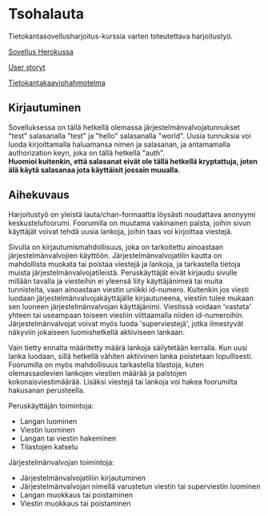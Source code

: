 # Tsohalauta

Tietokantasovellusharjoitus-kurssia varten toteutettava harjoitustyö.  

[Sovellus Herokussa](https://tsohalankku.herokuapp.com/)  

[User storyt](https://github.com/Tubaias/tsohalauta/blob/master/documentation/userstories.md)  

[Tietokantakaaviohahmotelma](https://github.com/Tubaias/tsohalauta/blob/master/documentation/db_diagram.png)

## Kirjautuminen

Sovelluksessa on tällä hetkellä olemassa järjestelmänvalvojatunnukset "test" salasanalla "test" ja "hello" salasanalla "world". Uusia tunnuksia voi luoda kirjoittamalla haluamansa nimen ja salasanan, ja antamamalla authorization keyn, joka on tällä hetkellä "auth".  
**Huomioi kuitenkin, että salasanat eivät ole tällä hetkellä kryptattuja, joten älä käytä salasanaa jota käyttäisit jossain muualla.**

## Aihekuvaus

Harjoitustyö on yleistä lauta/chan-formaattia löysästi noudattava anonyymi keskustelufoorumi. Foorumilla on muutama vakinainen palsta, joihin sivun käyttäjät voivat tehdä uusia lankoja, joihin taas voi kirjoittaa viestejä. 

Sivulla on kirjautumismahdollisuus, joka on tarkoitettu ainoastaan järjestelmänvalvojien käyttöön. Järjestelmänvalvojatilin kautta on mahdollista muokata tai poistaa viestejä ja lankoja, ja tarkastella tietoja muista järjestelmänvalvojatileistä. Peruskäyttäjät eivät kirjaudu sivulle millään tavalla ja viesteihin ei yleensä liity käyttäjänimeä tai muita tunnisteita, vaan ainoastaan viestin uniikki id-numero. Kuitenkin jos viesti luodaan järjestelmänvalvojakäyttäjälle kirjautuneena, viestiin tulee mukaan sen luoneen järjestelmänvalvojan käyttäjänimi. Viestissä voidaan 'vastata' yhteen tai useampaan toiseen viestiin viittaamalla niiden id-numeroihin. Järjestelmänvalvojat voivat myös luoda 'superviestejä', jotka ilmestyvät näkyviin jokaiseen luomishetkellä aktiiviseen lankaan.

Vain tietty ennalta määritetty määrä lankoja säilytetään kerralla. Kun uusi lanka luodaan, sillä hetkellä vähiten aktiivinen lanka poistetaan lopullisesti. Foorumilla on myös mahdollisuus tarkastella tilastoja, kuten olemassaolevien lankojen viestien määrää ja palstojen kokonaisviestimäärää. Lisäksi viestejä tai lankoja voi hakea foorumilta hakusanan perusteella.

Peruskäyttäjän toimintoja:
- Langan luominen
- Viestin luominen
- Langan tai viestin hakeminen
- Tilastojen katselu

Järjestelmänvalvojan toimintoja:
- Järjestelmänvalvojatiliin kirjautuminen
- Järjestelmänvalvojan nimellä varustetun viestin tai superviestin luominen
- Langan muokkaus tai poistaminen
- Viestin muokkaus tai poistaminen
